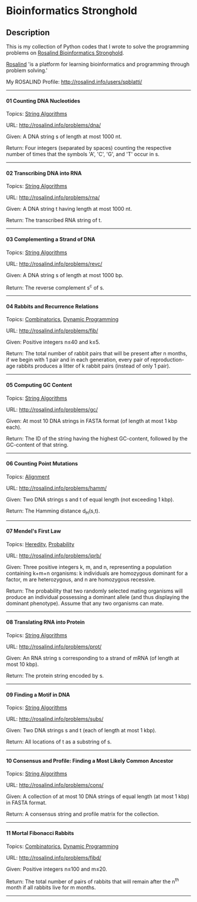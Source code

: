 # Bioinformatics Stronghold
## Description ##
This is my collection of Python codes that I wrote to solve the programming problems on [Rosalind Bioinformatics Stronghold](http://rosalind.info/problems/list-view/).

[Rosalind](http://rosalind.info/) 'is a platform for learning bioinformatics and programming through problem solving.'

My ROSALIND Profile: http://rosalind.info/users/spblatti/
___
#### 01 Counting DNA Nucleotides
Topics: [String Algorithms](http://rosalind.info/problems/topics/string-algorithms/)

URL: http://rosalind.info/problems/dna/

Given: A DNA string s of length at most 1000 nt.

Return: Four integers (separated by spaces) counting the respective number of times that the symbols 'A', 'C', 'G', and 'T' occur in s.
___
#### 02 Transcribing DNA into RNA
Topics: [String Algorithms](http://rosalind.info/problems/topics/string-algorithms/)


URL: http://rosalind.info/problems/rna/

Given: A DNA string t having length at most 1000 nt.

Return: The transcribed RNA string of t.
___
#### 03 Complementing a Strand of DNA
Topics: [String Algorithms](http://rosalind.info/problems/topics/string-algorithms/)

URL: http://rosalind.info/problems/revc/

Given: A DNA string s of length at most 1000 bp.

Return: The reverse complement s<sup>c</sup> of s.
___
#### 04 Rabbits and Recurrence Relations
Topics: [Combinatorics](http://rosalind.info/problems/topics/combinatorics/), [Dynamic Programming](rosalind.info/problems/topics/dynamic-programming/)

URL: http://rosalind.info/problems/fib/

Given: Positive integers n≤40 and k≤5.

Return: The total number of rabbit pairs that will be present after n months, if we begin with 1 pair and in each
generation, every pair of reproduction-age rabbits produces a litter of k rabbit pairs (instead of only 1 pair).
___
#### 05 Computing GC Content
Topics: [String Algorithms](http://rosalind.info/problems/topics/string-algorithms/)

URL: http://rosalind.info/problems/gc/

Given: At most 10 DNA strings in FASTA format (of length at most 1 kbp each).

Return: The ID of the string having the highest GC-content, followed by the GC-content of that string.
___
#### 06 Counting Point Mutations
Topics: [Alignment](http://rosalind.info/problems/topics/alignment/)

URL: http://rosalind.info/problems/hamm/

Given: Two DNA strings s and t of equal length (not exceeding 1 kbp).

Return: The Hamming distance d<sub>H</sub>(s,t).
___
#### 07 Mendel's First Law
Topics: [Heredity](http://rosalind.info/problems/topics/heredity/), [Probability](http://rosalind.info/problems/topics/probability/)

URL: http://rosalind.info/problems/iprb/

Given: Three positive integers k, m, and n, representing a population containing k+m+n organisms: k individuals are homozygous dominant for a factor, m are heterozygous, and n are homozygous recessive.

Return: The probability that two randomly selected mating organisms will produce an individual possessing a dominant allele (and thus displaying the dominant phenotype). Assume that any two organisms can mate.
___
#### 08 Translating RNA into Protein
Topics: [String Algorithms](http://rosalind.info/problems/topics/string-algorithms/)

URL: http://rosalind.info/problems/prot/

Given: An RNA string s corresponding to a strand of mRNA (of length at most 10 kbp).

Return: The protein string encoded by s.
___
#### 09 Finding a Motif in DNA
Topics: [String Algorithms](http://rosalind.info/problems/topics/string-algorithms/)

URL: http://rosalind.info/problems/subs/

Given: Two DNA strings s and t (each of length at most 1 kbp).

Return: All locations of t as a substring of s.
___
#### 10 Consensus and Profile: Finding a Most Likely Common Ancestor
Topics: [String Algorithms](http://rosalind.info/problems/topics/string-algorithms/)

URL: http://rosalind.info/problems/cons/

Given: A collection of at most 10 DNA strings of equal length (at most 1 kbp) in FASTA format.

Return: A consensus string and profile matrix for the collection.
___
#### 11 Mortal Fibonacci Rabbits
Topics: [Combinatorics](http://rosalind.info/problems/topics/combinatorics/), [Dynamic Programming](rosalind.info/problems/topics/dynamic-programming/)

URL: http://rosalind.info/problems/fibd/

Given: Positive integers n≤100 and m≤20.

Return: The total number of pairs of rabbits that will remain after the n<sup>th</sup> month if all rabbits live for m months.
___